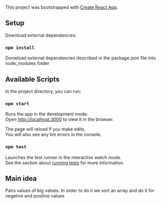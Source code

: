 This project was bootstrapped with [Create React App](https://github.com/facebook/create-react-app).

## Setup

Download external dependencies:

### `npm install`

Donwload external dependencies described in the package.json file into node_modules folder

## Available Scripts

In the project directory, you can run:

### `npm start`

Runs the app in the development mode.<br>
Open [http://localhost:3000](http://localhost:3000) to view it in the browser.

The page will reload if you make edits.<br>
You will also see any lint errors in the console.

### `npm test`

Launches the test runner in the interactive watch mode.<br>
See the section about [running tests](https://facebook.github.io/create-react-app/docs/running-tests) for more information.


## Main idea

Pairs values of big values. In order to do it we sort an array and do it for negative and positive values 
